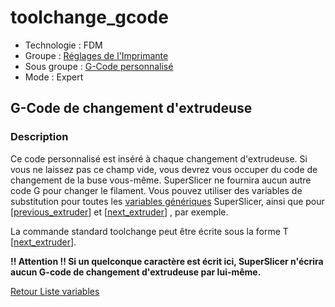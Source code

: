 # toolchange_gcode

* Technologie : FDM
* Groupe : [Réglages de l'Imprimante](../printer_settings/printer_settings.md)
* Sous groupe : [G-Code personnalisé](../printer_settings/printer_settings.md#g-code-personnalisé)
* Mode : Expert

## G-Code de changement d'extrudeuse

### Description

Ce code personnalisé est inséré à chaque changement d'extrudeuse.
Si vous ne laissez pas ce champ vide, vous devrez vous occuper du code de changement de la buse vous-même.
SuperSlicer ne fournira aucun autre code G pour changer le filament.
Vous pouvez utiliser des variables de substitution pour toutes les  [variables génériques](variable_list.md)  SuperSlicer, ainsi que pour [[previous_extruder](previous_extruder.md)] et [[next_extruder](next_extruder.md)] , par exemple.

La commande standard toolchange peut être écrite sous la forme T [[next_extruder](next_extruder.md)].

**!! Attention !! Si un quelconque caractère est écrit ici, SuperSlicer n'écrira aucun G-code de changement d'extrudeuse par lui-même.**

[Retour Liste variables](variable_list.md)